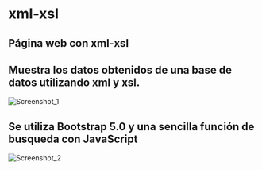 # xml-xsl
## Página web con xml-xsl
## Muestra los datos obtenidos de una base de datos utilizando xml y xsl.

![Screenshot_1](https://user-images.githubusercontent.com/76263360/165587011-e169c628-7dfc-48ca-a77f-30498b2e41a6.png)

## Se utiliza Bootstrap 5.0 y una sencilla función de busqueda con JavaScript

![Screenshot_2](https://user-images.githubusercontent.com/76263360/165587217-08ffdd47-b90a-4460-97a8-b494a21b5022.png)
